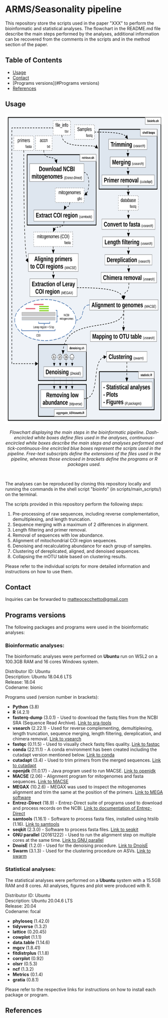 # ARMS/Seasonality pipeline

This repository store the scripts used in the paper "XXX" to perform the bioinformatic and statistical analyses. The flowchart in the README.md file describe the main steps performed by the analyses, additional information can be recovered from the comments in the scripts and in the method section of the paper.

## Table of Contents

- [Usage](#usage)
- [Contact](#Contact)
- [Programs versions](#Programs versions)
- [References](#references)

## Usage

<p align="center">
<img src="figures/flowchart2.png" style="width: 700px; height:990px">
<p>
<p align="center">
<em>Flowchart displaying the main steps in the bioinformatic pipeline. Dash-encircled white boxes define files used in the analyses, continuous-encircled white boxes describe the main steps and analyses performed and tick-continuous-line encircled blue boxes represent the scripts used in the pipeline. Free-text subscripts define the extensions of the files used in the pipeline, whereas those enclosed in brackets define the programs or R packages used.</em>
<p> <br />

The analyses can be reproduced by cloning this repository locally and running the commands in the shell script "bioinfo" (in scripts/main_scripts/) on the terminal.

The scripts provided in this repository perform the following steps:

1. Pre-processing of raw sequences, including reverse complementation, demultiplexing, and length truncation.
2. Sequence merging with a maximum of 2 differences in alignment.
3. Length filtering and primer removal.
4. Removal of sequences with low abundance.
5. Alignment of mitochondrial COI region sequences.
6. Denoising and recalculating abundance for each group of samples.
7. Clustering of dereplicated, aligned, and denoised sequences.
8. Collapsing the mOTU table based on clustering results.

Please refer to the individual scripts for more detailed information and instructions on how to use them.

## Contact

Inquiries can be forwarded to matteocecchetto@gmail.com

## Programs versions

The following packages and programs were used in the bioinformatic analyses:

### Bioinformatic analyses:

The bioinformatic analyses were performed on **Ubuntu** run on WSL2 on a 100.3GB RAM and 16 cores Windows system.

Distributor ID: Ubuntu  
Description:    Ubuntu 18.04.6 LTS  
Release:        18.04  
Codename:       bionic

Programs used (version number in brackets):

- **Python** (3.8)
- **R** (4.2.1)
- **fasterq-dump** (3.0.1) - Used to download the fastq files from the NCBI SRA (Sequence Read Archive). [Link to sra-tools](https://github.com/ncbi/sra-tools)
- **vsearch** (2.22.1) - Used for reverse complementing, demultiplexing, length truncation, sequence merging, length filtering, dereplication, and chimera removal. [Link to vsearch](https://github.com/torognes/vsearch)
- **fastqc** (0.11.5) - Used to visually check fastq files quality. [Link to fastqc](https://github.com/s-andrews/FastQC)
- **conda** (22.11.1) - A conda environment has been created including the cutadapt version mentioned below. [Link to conda](https://docs.conda.io/en/latest/)
- **cutadapt** (3.4) - Used to trim primers from the merged sequences. [Link to cutadapt](https://github.com/marcelm/cutadapt/)
- **openjdk** (11.0.17) - Java program used to run MACSE. [Link to openjdk](https://openjdk.org/)
- **MACSE** (2.06) - Alignment program for mitogenomes and fasta sequences. [Link to MACSE](https://www.agap-ge2pop.org/macse/#)
- **MEGAX** (10.2.6) - MEGAX was used to inspect the mitogenomes alignment and trim the same at the position of the primers. [Link to MEGA software](https://www.megasoftware.net/)
- **Entrez-Direct** (18.9) - Entrez-Direct suite of programs used to download and process records on the NCBI. [Link to documentation of Entrez-Direct](https://www.ncbi.nlm.nih.gov/books/NBK179288/)
- **samtools** (1.16.1) - Software to process fasta files, installed using htslib (1.16). [Link to samtools](https://github.com/samtools/samtools)
- **seqkit** (2.3.0) - Software to process fasta files. [Link to seqkit](https://bioinf.shenwei.me/seqkit/)
- **GNU parallel** (20161222) - Used to run the alignment step on multiple cores at the same time. [Link to GNU parallel](https://www.gnu.org/software/parallel/)
- **DnoisE** (1.2.0) - Used for the denoising procedure. [Link to DnoisE](https://github.com/adriantich/DnoisE)
- **Swarm** (3.1.3) - Used for the clustering procedure on ASVs. [Link to swarm](https://github.com/torognes/swarm)


### Statistical analyses:

The statistical analyses were performed on a **Ubuntu** system with a 15.5GB RAM and 8 cores.
All analyses, figures and plot were produced with R.

Distributor ID:	Ubuntu  
Description:		Ubuntu 20.04.6 LTS  
Release:			20.04  
Codename:		focal

- **phyloseq** (1.42.0)
- **tidyverse** (1.3.2)
- **lattice** (0.20.45)
- **cowplot** (1.1.1)
- **data.table** (1.14.6)
- **mgcv** (1.8.41)
- **fitdistrplus** (1.1.8)
- **corrplot** (0.92)
- **olsrr** (0.5.3)
- **ncf** (1.3.2)
- **Metrics** (0.1.4)
- **gratia** (0.8.1)

Please refer to the respective links for instructions on how to install each package or program.

## References